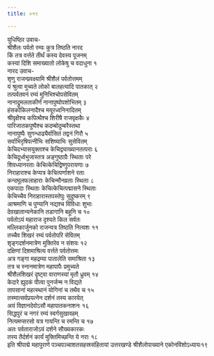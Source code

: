 ```yaml
---
title: ०१९

---
```

युधिष्ठिर उवाच-  
श्रीशैलः पर्वतो रम्यः कुत्र तिष्ठति नारद  
किं तत्र वर्त्तते तीर्थं कस्य देवस्य पूजनम्  
कस्यां दिशि समाख्यातो लोकेषु च वदाधुना १  
नारद उवाच-  
शृणु राजन्प्रवक्ष्यामि श्रीशैलं पर्वतोत्तमम्  
यं श्रुत्वा मुच्यते लोको बालहत्यादि पातकात् २  
तत्पर्वतवनं रम्यं मुनिभिश्चोपसेवितम्  
नानाद्रुमलताकीर्णं नानापुष्पोपशोभितम् ३  
हंसकोकिलनादैश्च मयूरध्वनिनादितम्  
श्रीवृक्षैश्च कपित्थैश्च शिरीषै राजवृक्षकैः ४  
पारिजातकपुष्पैश्च कदम्बोदुम्बरैस्तथा  
नानापुष्पैः सुगन्धाढ्यैर्वासितं तद्वनं गिरौ ५  
सर्वाभिरृषिपत्नीभिः सशिष्याभिः सुसेवितम्  
केचिदभ्यासयुक्ताश्च केचिद्व्याख्यानतत्पराः ६  
केचिदूर्ध्वभुजास्तत्र अङ्गुष्ठाग्रैः स्थिताः परे  
शिवध्यानरताः केचित्केचिद्विष्णुपरायणाः ७  
निराहाराश्च केप्यत्र केचित्पर्णाशने रताः  
कन्दमूलफलाहाराः केचिन्मौनव्रताः स्थिताः ८  
एकपादाः स्थिताः केचित्केचित्पद्मासने स्थिताः  
केचिच्चैव निराहारास्तपस्तेपुः सुदुष्करम् ९  
आश्रमाणि च पुण्यानि नद्यश्च विविधाः शुभाः  
देवखातान्यनेकानि तडागानि बहूनि च १०  
पर्वतोऽयं महाराज दृश्यते किल सर्वतः  
मल्लिकार्जुनको राजन्यत्र तिष्ठति नित्यशः ११  
तच्चैव शिखरं रम्यं पर्वतोपरि सेवितम्  
शृङ्गदर्शनमात्रेण मुक्तिरेव न संशयः १२  
दक्षिणां दिशमाश्रित्य वर्त्तते पर्वतोत्तमः  
अत्र गङ्गा महद्रम्या पातालेति समाश्रिता १३  
तत्र च स्नानमात्रेण महापापैः प्रमुच्यते  
श्रीशैलशिखरं दृष्ट्वा वाराणस्यां मृतौ ध्रुवम् १४  
केदारे ह्युदकं पीत्वा पुनर्जन्म न विद्यते  
तापसानां महत्स्थानं योगिनां च तथैव च १५  
तस्मात्सर्वप्रयत्नेन दर्शनं तस्य कारयेत्  
अयं विज्ञानदेवोऽसौ महापातकनाशनः १६  
सिद्धपुरं च नगरं रम्यं स्वर्गसुखावहम्  
नित्यमप्सरसो यत्र गायन्ति च रमन्ति च १७  
अतः पर्वताराजोऽयं दर्शने सौख्यकारकः  
तस्य तैर्दर्शनं कार्यं मुक्तिमिच्छन्ति ये नराः १८  
इति श्रीपाद्मे महापुराणे पञ्चपञ्चाशतसहस्रसंहितायां उत्तरखण्डे श्रीशैलोपाख्याने एकोनविंशोऽध्यायः१९